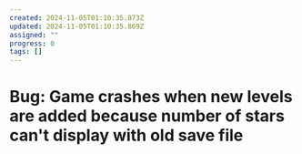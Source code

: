 ```yaml
---
created: 2024-11-05T01:10:35.873Z
updated: 2024-11-05T01:10:35.869Z
assigned: ""
progress: 0
tags: []
---
```


# Bug: Game crashes when new levels are added because number of stars can't display with old save file
